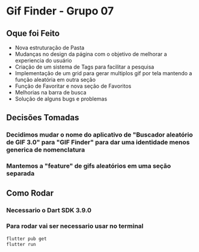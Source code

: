 # Gif Finder - Grupo 07
## Oque foi Feito
- Nova estruturação de Pasta
- Mudanças no design da página com o objetivo de melhorar a experiencia do usuário
- Criação de um sistema de Tags para facilitar a pesquisa
- Implementação de um grid para gerar multiplos gif por tela mantendo a função aleatória em outra seção
- Função de Favoritar e nova seção de Favoritos
- Melhorias na barra de busca
- Solução de alguns bugs e problemas
## Decisões Tomadas
### Decidimos mudar o nome do aplicativo de "Buscador aleatório de GIF 3.0" para "GIF Finder" para dar uma identidade menos generica de nomenclatura
### Mantemos a "feature" de gifs aleatórios em uma seção separada
## Como Rodar
### Necessario o Dart SDK 3.9.0
### Para rodar vai ser necessario usar no terminal
```bash
flutter pub get
flutter run
```

